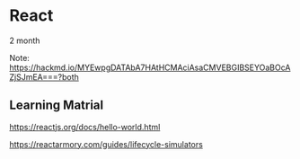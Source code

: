 # React
2 month

Note: <https://hackmd.io/MYEwpgDATAbA7HAtHCMAciAsaCMVEBGIBSEYOaBOcAZjSJmEA===?both>

## Learning Matrial 

https://reactjs.org/docs/hello-world.html

https://reactarmory.com/guides/lifecycle-simulators

